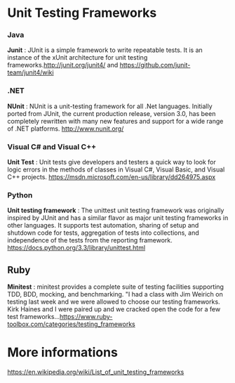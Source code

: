 # Unit Testing Frameworks

### Java
**Junit** : JUnit is a simple framework to write repeatable tests. It is an instance of the xUnit architecture for unit testing frameworks.http://junit.org/junit4/ and https://github.com/junit-team/junit4/wiki

### .NET
**NUnit** : NUnit is a unit-testing framework for all .Net languages. Initially ported from JUnit, the current production release, version 3.0, has been completely rewritten with many new features and support for a wide range of .NET platforms. http://www.nunit.org/

### Visual C# and Visual C++

**Unit Test** : Unit tests give developers and testers a quick way to look for logic errors in the methods of classes in Visual C#, Visual Basic, and Visual C++ projects. https://msdn.microsoft.com/en-us/library/dd264975.aspx

### Python

**Unit testing framework** : The unittest unit testing framework was originally inspired by JUnit and has a similar flavor as major unit testing frameworks in other languages. It supports test automation, sharing of setup and shutdown code for tests, aggregation of tests into collections, and independence of the tests from the reporting framework. https://docs.python.org/3.3/library/unittest.html

## Ruby

**Minitest** : minitest provides a complete suite of testing facilities supporting TDD, BDD, mocking, and benchmarking. "I had a class with Jim Weirich on testing last week and we were allowed to choose our testing frameworks. 
Kirk Haines and I were paired up and we cracked open the code for a few test frameworks...https://www.ruby-toolbox.com/categories/testing_frameworks

# More informations 
https://en.wikipedia.org/wiki/List_of_unit_testing_frameworks
